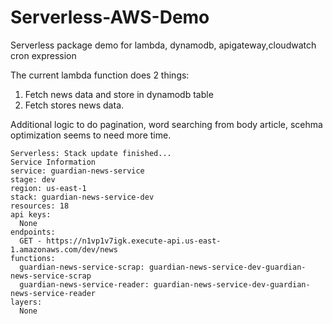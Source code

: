 # Serverless-AWS-Demo
Serverless package demo for lambda, dynamodb, apigateway,cloudwatch cron expression

The current lambda function does 2 things:

1) Fetch news data and store in dynamodb table
2) Fetch stores news data.

Additional logic to do pagination, word searching from body article, scehma optimization seems to need more time.


```
Serverless: Stack update finished...
Service Information
service: guardian-news-service
stage: dev
region: us-east-1
stack: guardian-news-service-dev
resources: 18
api keys:
  None
endpoints:
  GET - https://n1vp1v7igk.execute-api.us-east-1.amazonaws.com/dev/news
functions:
  guardian-news-service-scrap: guardian-news-service-dev-guardian-news-service-scrap
  guardian-news-service-reader: guardian-news-service-dev-guardian-news-service-reader
layers:
  None
  
  ```
